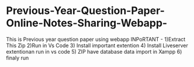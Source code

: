 # Previous-Year-Question-Paper-Online-Notes-Sharing-Webapp-
This is Previous year question paper using webapp                                                                                                              INPoRTANT - 1)Extract This Zip  2)Run in Vs Code 3) Install important extention 4) Install  Liveserver extentionan run in vs code 5) ZIP have database data import in Xampp 6) finaly run 
